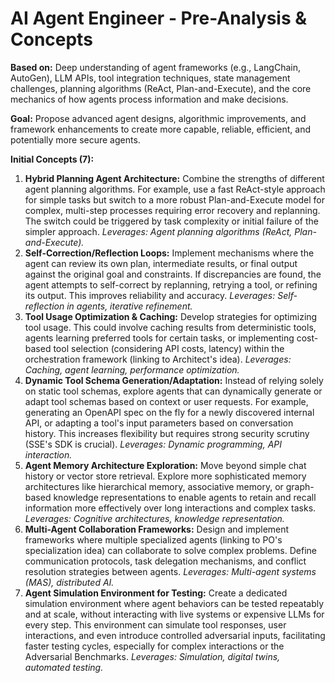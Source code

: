 # AI Agent Engineer - Pre-Analysis & Concepts

**Based on:** Deep understanding of agent frameworks (e.g., LangChain, AutoGen), LLM APIs, tool integration techniques, state management challenges, planning algorithms (ReAct, Plan-and-Execute), and the core mechanics of how agents process information and make decisions.

**Goal:** Propose advanced agent designs, algorithmic improvements, and framework enhancements to create more capable, reliable, efficient, and potentially more secure agents.

**Initial Concepts (7):**

1.  **Hybrid Planning Agent Architecture:** Combine the strengths of different agent planning algorithms. For example, use a fast ReAct-style approach for simple tasks but switch to a more robust Plan-and-Execute model for complex, multi-step processes requiring error recovery and replanning. The switch could be triggered by task complexity or initial failure of the simpler approach. *Leverages: Agent planning algorithms (ReAct, Plan-and-Execute).*
2.  **Self-Correction/Reflection Loops:** Implement mechanisms where the agent can review its own plan, intermediate results, or final output against the original goal and constraints. If discrepancies are found, the agent attempts to self-correct by replanning, retrying a tool, or refining its output. This improves reliability and accuracy. *Leverages: Self-reflection in agents, iterative refinement.*
3.  **Tool Usage Optimization & Caching:** Develop strategies for optimizing tool usage. This could involve caching results from deterministic tools, agents learning preferred tools for certain tasks, or implementing cost-based tool selection (considering API costs, latency) within the orchestration framework (linking to Architect's idea). *Leverages: Caching, agent learning, performance optimization.*
4.  **Dynamic Tool Schema Generation/Adaptation:** Instead of relying solely on static tool schemas, explore agents that can dynamically generate or adapt tool schemas based on context or user requests. For example, generating an OpenAPI spec on the fly for a newly discovered internal API, or adapting a tool's input parameters based on conversation history. This increases flexibility but requires strong security scrutiny (SSE's SDK is crucial). *Leverages: Dynamic programming, API interaction.*
5.  **Agent Memory Architecture Exploration:** Move beyond simple chat history or vector store retrieval. Explore more sophisticated memory architectures like hierarchical memory, associative memory, or graph-based knowledge representations to enable agents to retain and recall information more effectively over long interactions and complex tasks. *Leverages: Cognitive architectures, knowledge representation.*
6.  **Multi-Agent Collaboration Frameworks:** Design and implement frameworks where multiple specialized agents (linking to PO's specialization idea) can collaborate to solve complex problems. Define communication protocols, task delegation mechanisms, and conflict resolution strategies between agents. *Leverages: Multi-agent systems (MAS), distributed AI.*
7.  **Agent Simulation Environment for Testing:** Create a dedicated simulation environment where agent behaviors can be tested repeatably and at scale, without interacting with live systems or expensive LLMs for every step. This environment can simulate tool responses, user interactions, and even introduce controlled adversarial inputs, facilitating faster testing cycles, especially for complex interactions or the Adversarial Benchmarks. *Leverages: Simulation, digital twins, automated testing.* 